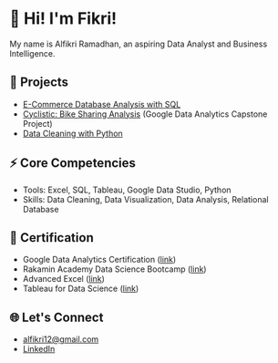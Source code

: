 # 🚀 Hi! I'm Fikri!

My name is Alfikri Ramadhan, an aspiring Data Analyst and Business Intelligence.

## 🏢 Projects

- [E-Commerce Database Analysis with SQL](https://github.com/fikrionii/eCommerce-Database-Analysis-with-SQL)
- [Cyclistic: Bike Sharing Analysis](https://github.com/fikrionii/Cyclistic-Bike-Sharing-Analysis) (Google Data Analytics Capstone Project)
- [Data Cleaning with Python](https://github.com/fikrionii/Data-Cleaning-U.S-Census-Data)

## ⚡ Core Competencies
- Tools: Excel, SQL, Tableau, Google Data Studio, Python
- Skills: Data Cleaning, Data Visualization, Data Analysis, Relational Database

## 📑 Certification

- Google Data Analytics Certification ([link](https://www.coursera.org/account/accomplishments/professional-cert/V8RWUXZ28ZFW))
- Rakamin Academy Data Science Bootcamp ([link](https://drive.google.com/file/d/1YiQMr5Ihxi7luV9BSAZnQakYqbHLgUj2/view?usp=sharing))
- Advanced Excel ([link](https://www.udemy.com/certificate/UC-9deae531-f379-4584-8e4d-fd59019b5da5/))
- Tableau for Data Science ([link](https://www.udemy.com/certificate/UC-597c6437-1d29-4ae4-9054-d02f1d558e20/))

## 🌐 Let's Connect

  - alfikri12@gmail.com
  - [LinkedIn](https://www.linkedin.com/in/alfikri-ramadhan/)

<!---
fikrionii/fikrionii is a ✨ special ✨ repository because its `README.md` (this file) appears on your GitHub profile.
You can click the Preview link to take a look at your changes.
--->
